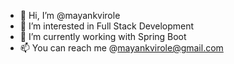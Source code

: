 - 👋 Hi, I’m @mayankvirole
- 👀 I’m interested in Full Stack Development
- 🌱 I’m currently working with Spring Boot
- 📫 You can reach me @mayankvirole@gmail.com


